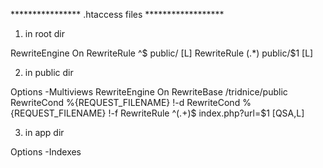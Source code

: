 
**************** .htaccess files ******************

1. in root dir

RewriteEngine On
RewriteRule ^$ public/ [L]
RewriteRule (.*) public/$1 [L]

2. in public dir

Options -Multiviews
RewriteEngine On
RewriteBase /tridnice/public
RewriteCond %{REQUEST_FILENAME} !-d
RewriteCond %{REQUEST_FILENAME} !-f
RewriteRule ^(.+)$ index.php?url=$1 [QSA,L]

3. in app dir

Options -Indexes
